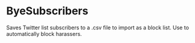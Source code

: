 # ByeSubscribers
Saves Twitter list subscribers to a .csv file to import as a block list. Use to automatically block harassers. 
